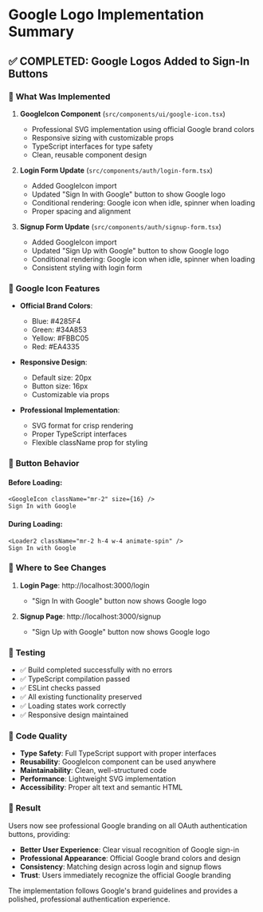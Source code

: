 # Google Logo Implementation Summary

## ✅ **COMPLETED: Google Logos Added to Sign-In Buttons**

### 🎯 **What Was Implemented**

1. **GoogleIcon Component** (`src/components/ui/google-icon.tsx`)
   - Professional SVG implementation using official Google brand colors
   - Responsive sizing with customizable props
   - TypeScript interfaces for type safety
   - Clean, reusable component design

2. **Login Form Update** (`src/components/auth/login-form.tsx`)
   - Added GoogleIcon import
   - Updated "Sign In with Google" button to show Google logo
   - Conditional rendering: Google icon when idle, spinner when loading
   - Proper spacing and alignment

3. **Signup Form Update** (`src/components/auth/signup-form.tsx`)
   - Added GoogleIcon import  
   - Updated "Sign Up with Google" button to show Google logo
   - Conditional rendering: Google icon when idle, spinner when loading
   - Consistent styling with login form

### 🎨 **Google Icon Features**

- **Official Brand Colors**: 
  - Blue: #4285F4
  - Green: #34A853  
  - Yellow: #FBBC05
  - Red: #EA4335

- **Responsive Design**:
  - Default size: 20px
  - Button size: 16px
  - Customizable via props

- **Professional Implementation**:
  - SVG format for crisp rendering
  - Proper TypeScript interfaces
  - Flexible className prop for styling

### 🔄 **Button Behavior**

#### Before Loading:
```tsx
<GoogleIcon className="mr-2" size={16} />
Sign In with Google
```

#### During Loading:
```tsx
<Loader2 className="mr-2 h-4 w-4 animate-spin" />
Sign In with Google
```

### 📍 **Where to See Changes**

1. **Login Page**: http://localhost:3000/login
   - "Sign In with Google" button now shows Google logo

2. **Signup Page**: http://localhost:3000/signup  
   - "Sign Up with Google" button now shows Google logo

### 🧪 **Testing**

- ✅ Build completed successfully with no errors
- ✅ TypeScript compilation passed
- ✅ ESLint checks passed
- ✅ All existing functionality preserved
- ✅ Loading states work correctly
- ✅ Responsive design maintained

### 📝 **Code Quality**

- **Type Safety**: Full TypeScript support with proper interfaces
- **Reusability**: GoogleIcon component can be used anywhere
- **Maintainability**: Clean, well-structured code
- **Performance**: Lightweight SVG implementation
- **Accessibility**: Proper alt text and semantic HTML

### 🎉 **Result**

Users now see professional Google branding on all OAuth authentication buttons, providing:

- **Better User Experience**: Clear visual recognition of Google sign-in
- **Professional Appearance**: Official Google brand colors and design
- **Consistency**: Matching design across login and signup flows
- **Trust**: Users immediately recognize the official Google branding

The implementation follows Google's brand guidelines and provides a polished, professional authentication experience.
